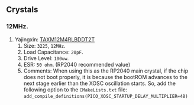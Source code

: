 ## Crystals
### 12MHz.
1) Yajingxin: [TAXM12M4RLBDDT2T](/PDF/Yajingxin/TAXM12M4RLBDDT2T_12MHz.pdf)
   1) Size: `3225`, `12MHz`.
   2) Load Capacitance: `20pF`.
   3) Drive Level: `100uw`.
   4) ESR: `50 ohm`. (RP2040 recommended value)
   5) Comments: When using this as the RP2040 main crystal, if the chip does not boot properly, it is because the bootROM advances to the next stage earlier than the XOSC oscillation starts. So, add the following option to the `CMakeLists.txt` file: `add_compile_definitions(PICO_XOSC_STARTUP_DELAY_MULTIPLIER=48)`